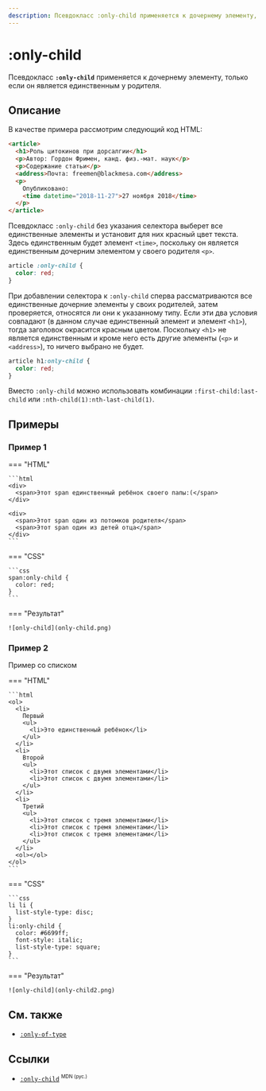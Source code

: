 ```yaml
---
description: Псевдокласс :only-child применяется к дочернему элементу, только если он является единственным у родителя
---
```


# :only-child

Псевдокласс **`:only-child`** применяется к дочернему элементу, только если он является единственным у родителя.

## Описание

В качестве примера рассмотрим следующий код HTML:

```html
<article>
  <h1>Роль цитокинов при дорсалгии</h1>
  <p>Автор: Гордон Фримен, канд. физ.-мат. наук</p>
  <p>Содержание статьи</p>
  <address>Почта: freemen@blackmesa.com</address>
  <p>
    Опубликовано:
    <time datetime="2018-11-27">27 ноября 2018</time>
  </p>
</article>
```

Псевдокласс `:only-child` без указания селектора выберет все единственные элементы и установит для них красный цвет текста. Здесь единственным будет элемент `<time>`, поскольку он является единственным дочерним элементом у своего родителя `<p>`.

```css
article :only-child {
  color: red;
}
```

При добавлении селектора к `:only-child` сперва рассматриваются все единственные дочерние элементы у своих родителей, затем проверяется, относятся ли они к указанному типу. Если эти два условия совпадают (в данном случае единственный элемент и элемент `<h1>`), тогда заголовок окрасится красным цветом. Поскольку `<h1>` не является единственным и кроме него есть другие элементы (`<p>` и `<address>`), то ничего выбрано не будет.

```css
article h1:only-child {
  color: red;
}
```

Вместо `:only-child` можно использовать комбинации `:first-child:last-child` или `:nth-child(1):nth-last-child(1)`.

## Примеры

### Пример 1

=== "HTML"

    ```html
    <div>
      <span>Этот span единственный ребёнок своего папы:(</span>
    </div>

    <div>
      <span>Этот span один из потомков родителя</span>
      <span>Этот span один из детей отца</span>
    </div>
    ```

=== "CSS"

    ```css
    span:only-child {
      color: red;
    }
    ```

=== "Результат"

    ![only-child](only-child.png)

### Пример 2

Пример со списком

=== "HTML"

    ```html
    <ol>
      <li>
        Первый
        <ul>
          <li>Это единственный ребёнок</li>
        </ul>
      </li>
      <li>
        Второй
        <ul>
          <li>Этот список с двумя элементами</li>
          <li>Этот список с двумя элементами</li>
        </ul>
      </li>
      <li>
        Третий
        <ul>
          <li>Этот список с тремя элементами</li>
          <li>Этот список с тремя элементами</li>
          <li>Этот список с тремя элементами</li>
        </ul>
      </li>
      <ol></ol>
    </ol>
    ```

=== "CSS"

    ```css
    li li {
      list-style-type: disc;
    }
    li:only-child {
      color: #6699ff;
      font-style: italic;
      list-style-type: square;
    }
    ```

=== "Результат"

    ![only-child](only-child2.png)

## См. также

- [`:only-of-type`](only-of-type.md)

## Ссылки

- [`:only-child`](https://developer.mozilla.org/ru/docs/Web/CSS/:only-child) <sup><small>MDN (рус.)</small></sup>
